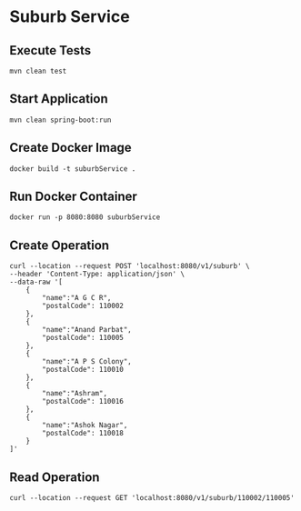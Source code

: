 # Suburb Service


## Execute Tests
```
mvn clean test
```

## Start Application
```
mvn clean spring-boot:run
```

## Create Docker Image
```
docker build -t suburbService .
```

## Run Docker Container
```
docker run -p 8080:8080 suburbService 
```


## Create Operation
```
curl --location --request POST 'localhost:8080/v1/suburb' \
--header 'Content-Type: application/json' \
--data-raw '[
    {
        "name":"A G C R",
        "postalCode": 110002
    },
    {
        "name":"Anand Parbat",
        "postalCode": 110005
    },
    {
        "name":"A P S Colony",
        "postalCode": 110010
    },
    {
        "name":"Ashram",
        "postalCode": 110016
    },
    {
        "name":"Ashok Nagar",
        "postalCode": 110018
    }
]'
```

## Read Operation
```
curl --location --request GET 'localhost:8080/v1/suburb/110002/110005'
```